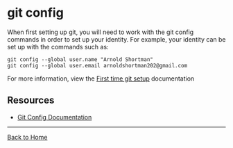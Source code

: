 # git config
When first setting up git, you will need to work with the git config commands in order to set up your identity.
For example, your identity can be set up with the commands such as:
```
git config --global user.name "Arnold Shortman"
git config --global user.email arnoldshortman202@gmail.com
```
For more information, view the [First time git setup](https://git-scm.com/book/en/v2/Getting-Started-First-Time-Git-Setup) documentation
## Resources
- [Git Config Documentation](https://git-scm.com/docs/git-config)
---
[Back to Home](../README.md)
